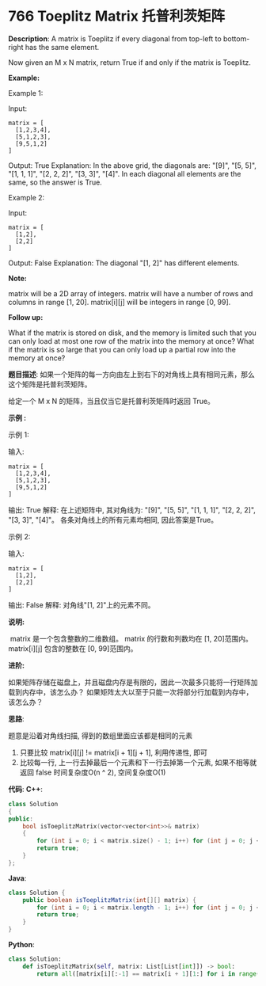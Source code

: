 # 766 Toeplitz Matrix 托普利茨矩阵

__Description__:
A matrix is Toeplitz if every diagonal from top-left to bottom-right has the same element.

Now given an M x N matrix, return True if and only if the matrix is Toeplitz.

__Example:__

Example 1:

Input:

```text
matrix = [
  [1,2,3,4],
  [5,1,2,3],
  [9,5,1,2]
]
```

Output: True
Explanation:
In the above grid, the diagonals are:
"[9]", "[5, 5]", "[1, 1, 1]", "[2, 2, 2]", "[3, 3]", "[4]".
In each diagonal all elements are the same, so the answer is True.

Example 2:

Input:

```text
matrix = [
  [1,2],
  [2,2]
]
```

Output: False
Explanation:
The diagonal "[1, 2]" has different elements.

__Note:__

matrix will be a 2D array of integers.
matrix will have a number of rows and columns in range [1, 20].
matrix[i][j] will be integers in range [0, 99].

__Follow up:__

What if the matrix is stored on disk, and the memory is limited such that you can only load at most one row of the matrix into the memory at once?
What if the matrix is so large that you can only load up a partial row into the memory at once?

__题目描述__:
如果一个矩阵的每一方向由左上到右下的对角线上具有相同元素，那么这个矩阵是托普利茨矩阵。

给定一个 M x N 的矩阵，当且仅当它是托普利茨矩阵时返回 True。

__示例 :__

示例 1:

输入:

```text
matrix = [
  [1,2,3,4],
  [5,1,2,3],
  [9,5,1,2]
]
```

输出: True
解释:
在上述矩阵中, 其对角线为:
"[9]", "[5, 5]", "[1, 1, 1]", "[2, 2, 2]", "[3, 3]", "[4]"。
各条对角线上的所有元素均相同, 因此答案是True。

示例 2:

输入:

```text
matrix = [
  [1,2],
  [2,2]
]
```

输出: False
解释:
对角线"[1, 2]"上的元素不同。

__说明:__

 matrix 是一个包含整数的二维数组。
matrix 的行数和列数均在 [1, 20]范围内。
matrix[i][j] 包含的整数在 [0, 99]范围内。

__进阶:__

如果矩阵存储在磁盘上，并且磁盘内存是有限的，因此一次最多只能将一行矩阵加载到内存中，该怎么办？
如果矩阵太大以至于只能一次将部分行加载到内存中，该怎么办？

__思路__:

题意是沿着对角线扫描, 得到的数组里面应该都是相同的元素

1. 只要比较 matrix[i][j] != matrix[i + 1][j + 1], 利用传递性, 即可
2. 比较每一行, 上一行去掉最后一个元素和下一行去掉第一个元素, 如果不相等就返回 false
时间复杂度O(n ^ 2), 空间复杂度O(1)

__代码__:
__C++__:

```C++
class Solution 
{
public:
    bool isToeplitzMatrix(vector<vector<int>>& matrix) 
    {
        for (int i = 0; i < matrix.size() - 1; i++) for (int j = 0; j < matrix[0].size() - 1; j++) if (matrix[i][j] != matrix[i + 1][j + 1]) return false;
        return true;
    }
};
```

__Java__:

```Java
class Solution {
    public boolean isToeplitzMatrix(int[][] matrix) {
        for (int i = 0; i < matrix.length - 1; i++) for (int j = 0; j < matrix[0].length - 1; j++) if (matrix[i][j] != matrix[i + 1][j + 1]) return false;
        return true; 
    }
}
```

__Python__:

```Python
class Solution:
    def isToeplitzMatrix(self, matrix: List[List[int]]) -> bool:
        return all([matrix[i][:-1] == matrix[i + 1][1:] for i in range(len(matrix) - 1)])
```
